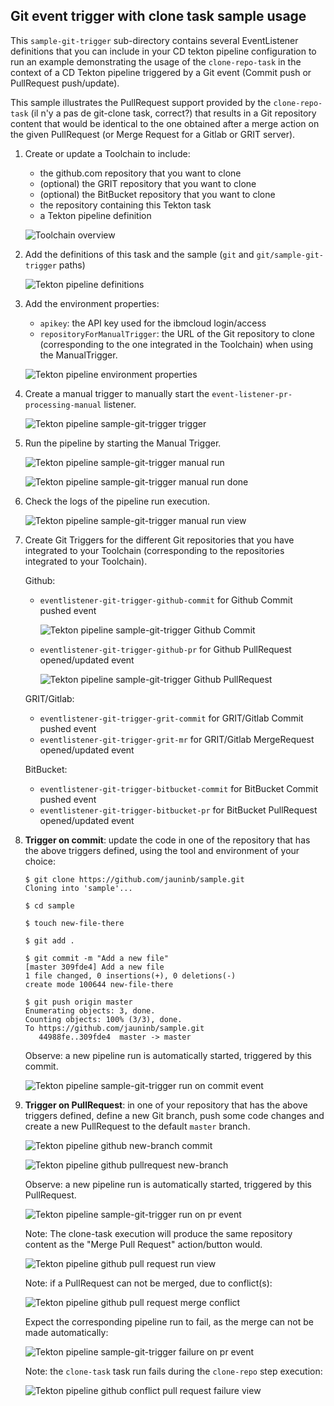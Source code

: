 ## Git event trigger with clone task sample usage ##

This `sample-git-trigger` sub-directory contains several EventListener definitions that you can include in your CD tekton pipeline configuration to run an example demonstrating the usage of the `clone-repo-task` in the context of a CD Tekton pipeline triggered by a Git event (Commit push or PullRequest push/update).

This sample illustrates the PullRequest support provided by the `clone-repo-task` (il n'y a pas de git-clone task, correct?) that results in a Git repository content that would be identical to the one obtained after a merge action on the given PullRequest (or Merge Request for a Gitlab or GRIT server).

1) Create or update a Toolchain to include:

   - the github.com repository that you want to clone
   - (optional) the GRIT repository that you want to clone
   - (optional) the BitBucket repository that you want to clone
   - the repository containing this Tekton task
   - a Tekton pipeline definition

   ![Toolchain overview](./images/sample-git-trigger-toolchain-overview.png)

2) Add the definitions of this task and the sample (`git` and `git/sample-git-trigger` paths)

   ![Tekton pipeline definitions](./images/sample-git-trigger-tekton-pipeline-definitions.png)

3) Add the environment properties:

   - `apikey`: the API key used for the ibmcloud login/access
   - `repositoryForManualTrigger`: the URL of the Git repository to clone (corresponding to the one integrated in the Toolchain) when using the ManualTrigger.

   ![Tekton pipeline environment properties](./images/sample-git-trigger-tekton-pipeline-environment-properties.png)

4) Create a manual trigger to manually start the `event-listener-pr-processing-manual` listener.

   ![Tekton pipeline sample-git-trigger trigger](./images/sample-git-trigger-tekton-pipeline-manual-trigger.png)

5) Run the pipeline by starting the Manual Trigger.

   ![Tekton pipeline sample-git-trigger manual run](./images/sample-git-trigger-tekton-pipeline-manual-trigger-start.png)

   ![Tekton pipeline sample-git-trigger manual run done](./images/sample-git-trigger-tekton-pipeline-manual-trigger-done.png)

6) Check the logs of the pipeline run execution.

   ![Tekton pipeline sample-git-trigger manual run view](./images/sample-git-trigger-tekton-pipeline-run-manual-trigger-view.png)

7) Create Git Triggers for the different Git repositories that you have integrated to your Toolchain (corresponding to the repositories integrated to your Toolchain).
   
   Github:
    - `eventlistener-git-trigger-github-commit` for Github Commit pushed event

      ![Tekton pipeline sample-git-trigger Github Commit](./images/sample-git-trigger-github-commit-trigger-configuration.png)

    - `eventlistener-git-trigger-github-pr` for Github PullRequest opened/updated event

      ![Tekton pipeline sample-git-trigger Github PullRequest](./images/sample-git-trigger-github-pullrequest-trigger-configuration.png)

   GRIT/Gitlab:
    - `eventlistener-git-trigger-grit-commit` for GRIT/Gitlab Commit pushed event
    - `eventlistener-git-trigger-grit-mr` for GRIT/Gitlab MergeRequest opened/updated event

   BitBucket:
    - `eventlistener-git-trigger-bitbucket-commit` for BitBucket Commit pushed event
    - `eventlistener-git-trigger-bitbucket-pr` for BitBucket PullRequest opened/updated event

8) **Trigger on commit**: update the code in one of the repository that has the above triggers defined, using the tool and environment of your choice:
  
   ```
   $ git clone https://github.com/jauninb/sample.git
   Cloning into 'sample'...

   $ cd sample

   $ touch new-file-there

   $ git add .

   $ git commit -m "Add a new file"
   [master 309fde4] Add a new file
   1 file changed, 0 insertions(+), 0 deletions(-)
   create mode 100644 new-file-there

   $ git push origin master
   Enumerating objects: 3, done.
   Counting objects: 100% (3/3), done.
   To https://github.com/jauninb/sample.git
      44988fe..309fde4  master -> master
   ```

   Observe: a new pipeline run is automatically started, triggered by this commit.

   ![Tekton pipeline sample-git-trigger run on commit event](./images/sample-git-trigger-github-commit-event-run.png)

9) **Trigger on PullRequest**: in one of your repository that has the above triggers defined, define a new Git branch, push some code changes and create a new PullRequest to the default `master` branch.

   ![Tekton pipeline github new-branch commit](./images/github-sample-new-branch-commit.png)

   ![Tekton pipeline github pullrequest new-branch](./images/github-pull-request-overview.png)

   Observe: a new pipeline run is automatically started, triggered by this PullRequest.

   ![Tekton pipeline sample-git-trigger run on pr event](./images/sample-git-trigger-github-pullrequest-event-run.png)

   Note: The clone-task execution will produce the same repository content as the "Merge Pull Request" action/button would.

   ![Tekton pipeline github pull request run view](./images/sample-git-trigger-tekton-pipeline-run-github-pr-trigger-view.png)


   Note: if a PullRequest can not be merged, due to conflict(s):

   ![Tekton pipeline github pull request merge conflict](./images/github-pull-request-merge-conflict.png)

   Expect the corresponding pipeline run to fail, as the merge can not be made automatically:

   ![Tekton pipeline sample-git-trigger failure on pr event](./images/sample-git-trigger-github-pullrequest-event-failure.png)

   Note: the `clone-task` task run fails during the `clone-repo` step execution:

   ![Tekton pipeline github conflict pull request failure view](./images/sample-git-trigger-tekton-pipeline-run-github-pr-conflict-view.png)
